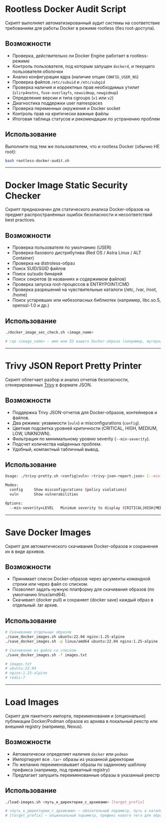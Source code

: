 # Rootless Docker Audit Script
Скрипт выполняет автоматизированный аудит системы на соответствие требованиям для работы Docker в режиме rootless (без root-доступа).

## Возможности
- Проверка, действительно ли Docker Engine работает в rootless-режиме
- Контроль пользователя, под которым запущен `dockerd`, и текущего пользователя оболочки
- Анализ конфигурации ядра (наличие опции `CONFIG_USER_NS`)
- Проверка файлов `/etc/subuid` и `/etc/subgid`
- Проверка наличия и корректных прав необходимых утилит (`slirp4netns`, `fuse-overlayfs`, `newuidmap`, `newgidmap`)
- Определение версии и типа cgroups (`v1` или `v2`)
- Диагностика поддержки user namespaces
- Проверка переменных окружения и Docker socket
- Контроль прав на критически важные файлы
- Итоговая таблица статусов и рекомендации по устранению проблем

## Использование
Выполните под тем же пользователем, что и rootless Docker (обычно НЕ root):

```bash
bash rootless-docker-audit.sh
```

---
# Docker Image Static Security Checker
Скрипт предназначен для статического анализа Docker-образов на предмет распространённых ошибок безопасности и несоответствий best practices. 

## Возможности
- Проверка пользователя по умолчанию (USER)
- Проверка базового дистрибутива (Red OS / Astra Linux / ALT Container)
- Проверка на distroless-образ
- Поиск SUID/SGID файлов
- Поиск su/sudo бинарей
- Поиск секретов (в названиях и содержимом файлов)
- Проверка запуска root-процессов в ENTRYPOINT/CMD
- Проверка разрешений на чувствительные каталоги (/etc, /var, /root, /home)
- Поиск устаревших или небезопасных библиотек (например, libc.so.5, openssl-1.0 и др.)

## Использование
```bash
./docker_image_sec_check.sh <image_name>

# где <image_name> — имя или ID вашего Docker-образа (например, myrepo/myimage:latest)
```

---
# Trivy JSON Report Pretty Printer
Скрипт облегчает разбор и анализ отчетов безопасности, сгенерированных [Trivy](https://github.com/aquasecurity/trivy) в формате JSON.  

## Возможности
- Поддержка Trivy JSON-отчетов для Docker-образов, контейнеров и файлов.
- Два режима: уязвимости (`vuln`) и misconfigurations (`config`).
- Цветная подсветка уровней критичности (CRITICAL, HIGH, MEDIUM, LOW, UNKNOWN).
- Фильтрация по минимальному уровню severity (`--min-severity`).
- Подсчет количества найденных проблем.
- Удобный, компактный табличный вывод.

## Использование
```bash
Usage: ./trivy-pretty.sh <config|vuln> <trivy-json-report.json> [--min-severity=LEVEL]

Modes:
  config     Show misconfigurations (policy violations)
  vuln       Show vulnerabilities

Options:
  --min-severity=LEVEL   Minimum severity to display (CRITICAL|HIGH|MEDIUM|LOW|UNKNOWN)
```

---
# Save Docker Images
Скрипт для автоматического скачивания Docker-образов и сохранения их в виде архивов.

## Возможности
- Принимает список Docker-образов через аргументы командной строки или через файл со списком.
- Позволяет задать нужную платформу для скачивания образов (по умолчанию linux/amd64).
- Скачивает (docker pull) и сохраняет (docker save) каждый образ в отдельный .tar архив.

## Использование
```bash
# Скачивание отдельных образов
./save_docker_images.sh ubuntu:22.04 nginx:1.25-alpine
./save_docker_images.sh -p linux/amd64 ubuntu:22.04 nginx:1.25-alpine
```

```bash
# Скачивание из файла со списком
./save_docker_images.sh -f images.txt

# images.txt
# ubuntu:22.04
# nginx:1.25-alpine
# redis:7
```

---
# Load Images
Скрипт для пакетного импорта, переименования и (опционально) публикации Docker/Podman образов из архива в локальный реестр или внешний registry (например, Nexus).

## Возможности
- Автоматически определяет наличие `docker` или `podman`
- Импортирует все `.tar`- образы из указанной директории
- По желанию переименовывает образы по заданному шаблону префикса (например, под приватный registry)
- Предлагает запушить переименованные образы в указанный реестр

## Использование
```bash
./load-images.sh <путь_к_директории_с_архивами> [target_prefix]

# <путь_к_директории_с_архивами> — обязательный параметр, путь к каталогу, где лежат .tar файлы с Docker/Podman образами
# [target_prefix] — опциональный параметр, префикс нового тега для образов (например: nexus.example.com/repo/project)
```